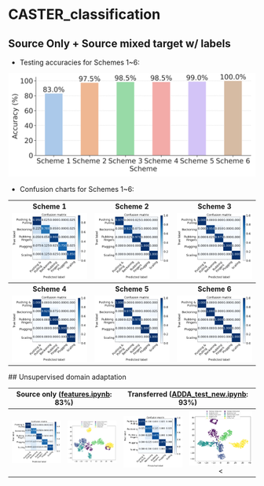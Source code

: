 # CASTER_classification

## Source Only + Source mixed target w/ labels

+ Testing accuracies for Schemes 1~6:

<img src="./all_model_test_acc_bar.png" alt="accuracy">

+ Confusion charts for Schemes 1~6:

<table align="center">
  <tr align="center">
    <th>Scheme 1</th>
    <th>Scheme 2</th>
    <th>Scheme 3</th>
  </tr>
  <tr align="center">
    <td><img src="./model1/Output/Test_ConfMatrix.png" alt="scheme 1"></td>
    <td><img src="./model2/Output/Test_ConfMatrix.png" alt="scheme 2"></td>
    <td><img src="./model3/Output/Test_ConfMatrix.png" alt="scheme 3"></td>
  </tr>
  <tr align="center">
    <th>Scheme 4</th>
    <th>Scheme 5</th>
    <th>Scheme 6</th>
  </tr>
  <tr align="center">
    <td><img src="./model4/Output/Test_ConfMatrix.png" alt="scheme 4"></td>
    <td><img src="./model5/Output/Test_ConfMatrix.png" alt="scheme 5"></td>
    <td><img src="./model6/Output/Test_ConfMatrix.png" alt="scheme 6"></td>
  </tr>
</table>
## Unsupervised domain adaptation

<table>
<thead>
  <tr align="center">
    <th colspan="2">Source only (<a href="./features.ipynb" alt="tsne">features.ipynb</a>: 83%)</th>
    <th colspan="2">Transferred (<a href="./ADDA_test_new.ipynb" alt="tsne">ADDA_test_new.ipynb</a>: 93%)</th>
  </tr>
</thead>
<tbody>
  <tr align="center">
    <td><img src="./model1/Output/Test_ConfMatrix.png" alt="scheme 1"></td>
    <td><img src="./model1/Output/TSNE.png" alt="TSNE"></td>
    <td><img src="./output_DA2/Test_ConfMatrix.png" alt=""></td>
    <td><img src="./output_DA2/ALL_TSNE.png" alt=""><</td>
  </tr>
</tbody>
</table>